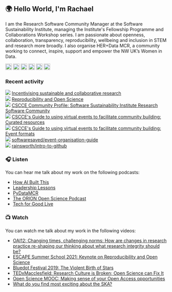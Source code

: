 ## 🌍 Hello World, I'm Rachael

<!--
**rainsworth/rainsworth** is a ✨ _special_ ✨ repository because its `README.md` (this file) appears on your GitHub profile.

Here are some ideas to get you started:

- 🔭 I’m currently working on ...
- 🌱 I’m currently learning ...
- 👯 I’m looking to collaborate on ...
- 🤔 I’m looking for help with ...
- 💬 Ask me about ...
- 📫 How to reach me: ...
- 😄 Pronouns: ...
- ⚡ Fun fact: ...
-->

I am the Research Software Community Manager at the Software Sustainability Institute, managing the Institute's Fellowship Programme and Collaborations Workshop series. I am passionate about openness, collaboration, transparency, reproducibility, wellbeing and inclusion in STEM and research more broadly. I also organise HER+Data MCR, a community working to connect, inspire, support and empower the NW UK’s Women in Data.

<a href="https://rainsworth.github.io/"><img height="20" width="20" src="https://unpkg.com/simple-icons@v3/icons/icloud.svg" /></a>
<a href="https://twitter.com/rachaelevelyn"><img height="20" width="20" src="https://unpkg.com/simple-icons@v3/icons/twitter.svg" /></a>
<a href="https://www.linkedin.com/in/rachaelainsworth/"><img height="20" width="20" src="https://unpkg.com/simple-icons@v3/icons/linkedin.svg" /></a>
<a href="https://figshare.com/authors/Rachael_Ainsworth/4824354"><img height="20" width="20" src="https://unpkg.com/simple-icons@v3/icons/figshare.svg" /></a>
<a href="https://orcid.org/0000-0003-2591-9462"><img height="20" width="20" src="https://unpkg.com/simple-icons@v3/icons/orcid.svg" /></a>
<a href="https://www.meetup.com/herplusdatamcr/"><img height="20" width="20" src="https://unpkg.com/simple-icons@v3/icons/meetup.svg" /></a>

### Recent activity
<img src="https://img.icons8.com/material-outlined/20/000000/presentation.png"/> [Incentivising sustainable and collaborative research](https://doi.org/10.6084/m9.figshare.14986890)  
<img src="https://img.icons8.com/material-outlined/20/000000/presentation.png"/> [Reproducibility and Open Science](https://doi.org/10.6084/m9.figshare.14710110)  
<img src="https://img.icons8.com/material-outlined/20/000000/document.png"/> [CSCCE Community Profile: Software Sustainability Institute Research Software Community](https://doi.org/10.5281/zenodo.4947235)    
<img src="https://img.icons8.com/material-outlined/20/000000/document.png"/> [CSCCE's Guide to using virtual events to facilitate community building: Curated resources](https://doi.org/10.5281/zenodo.4270105)  
<img src="https://img.icons8.com/material-outlined/20/000000/document.png"/> [CSCCE's Guide to using virtual events to facilitate community building: Event formats](https://doi.org/10.5281/zenodo.3934385)  
<img src="https://img.icons8.com/material-outlined/20/000000/github.png"/> [softwaresaved/event-organisation-guide](https://github.com/softwaresaved/event-organisation-guide)  
<img src="https://img.icons8.com/material-outlined/20/000000/github.png"/> [rainsworth/intro-to-github](https://github.com/rainsworth/intro-to-github)  

### 🎧 Listen

You can hear me talk about my work on the following podcasts:
- [How AI Built This](https://player.captivate.fm/episode/56f38e50-8a1a-44e1-beaf-6743c80c7afb)
- [Leadership Lessons](https://soundcloud.com/user-591847145-874775758/leadership-lessons-rachael-ainsworth)
- [PyDataMCR](https://anchor.fm/pydatamcr/episodes/Episode-7---Open-Science-and-Imposters-syndrome-Ft--Rachael-Ainsworth-e5hia8/a-aoiq43)
- [The ORION Open Science Podcast](https://www.podbean.com/ew/pb-w273g-bffc6f)
- [Tech for Good Live](https://pod.co/tech-for-good-live/doom-and-gloom-we-re-on-brand-the-live-christmas-episode-2019)

### 📺 Watch

You can watch me talk about my work in the following videos:
- [OAI12: Changing times, challenging norms: How are changes in research practice re-shaping our thinking about what research integrity should be?](https://vimeo.com/588305806)
- [ESCAPE Summer School 2021: Keynote on Reproducibility and Open Science](https://youtu.be/TkIZ4FIGfBc)
- [Bluedot Festival 2019: The Violent Birth of Stars](https://youtu.be/914KncrM6PM)
- [TEDxMacclesfield: Research Culture is Broken; Open Science can Fix It](https://youtu.be/c-bemNZ-IqA)
- [Open Science MOOC: Making sense of your Open Access opportunities](https://youtu.be/geydm_0jDzM)
- [What do you find most exciting about the SKA?](https://youtu.be/6ZYPdHQgD0A)
